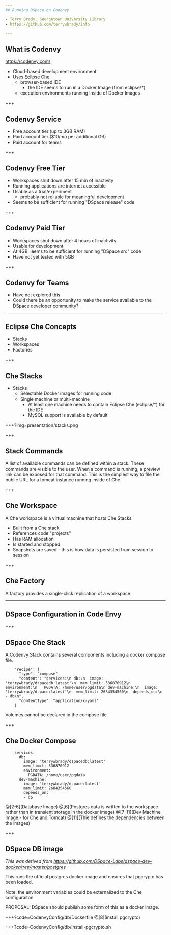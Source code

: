 ```yaml
---
## Running DSpace on Codenvy

- Terry Brady, Georgetown University Library
- https://github.com/terrywbrady/info

---
```

## What is Codenvy

https://codenvy.com/

- Cloud-based development environment
- Uses [Eclipse Che](https://www.eclipse.org/che/)
  - browser-based IDE
    - the IDE seems to run in a Docker Image (from eclipse/*)
  - execution environments running inside of Docker Images
  
+++

## Codenvy Service

- Free account tier (up to 3GB RAM)
- Paid account tier ($10/mo per additional GB)
- Paid account for teams

+++

## Codenvy Free Tier
  - Workspaces shut down after 15 min of inactivity
  - Running applications are internet accessible
  - Usable as a trial/experiment 
    - probably not reliable for meaningful development
  - Seems to be sufficient for running "DSpace release" code
  
+++

## Codenvy Paid Tier
  - Workspaces shut down after 4 hours of inactivity
  - Usable for development
  - At 4GB, ieems to be sufficient for running "DSpace src" code  
  - Have not yet tested with 5GB
  
+++

## Codenvy for Teams

- Have not explored this
- Could there be an opportunity to make the service available to the DSpace developer community?

--- 

## Eclipse Che Concepts

- Stacks
- Workspaces
- Factories

+++
## Che Stacks

- Stacks
  - Selectable Docker images for running code
  - Single machine or multi-machine
    - At least one machine needs to contain Eclipse Che (eclipse/*) for the IDE
    - MySQL support is available by default

+++?img=presentation/stacks.png

+++

## Stack Commands

A list of available commands can be defined within a stack.
These commands are visible to the user.
When a command is running, a preview link can be exposed for that command.
This is the simplest way to file the public URL for a tomcat instance running inside of Che.

+++

## Che Workspace
A Che workspace is a virtual machine that hosts Che Stacks

- Built from a Che stack
- References code "projects"
- Has RAM allocation
- Is started and stopped
- Snapshots are saved - this is how data is persisted from session to session

+++

## Che Factory

A factory provides a single-click replication of a workspace.

--- 

## DSpace Configuration in Code Envy

+++

## DSpace Che Stack
A Codenvy Stack contains several components including a docker compose file.

        "recipe": {
          "type": "compose",
          "content": "services:\n db:\n  image: 'terrywbrady/dspacedb:latest'\n  mem_limit: 536870912\n  environment:\n   PGDATA: /home/user/pgdata\n dev-machine:\n  image: 'terrywbrady/dspace:latest'\n  mem_limit: 2684354560\n  depends_on:\n   - db\n",
          "contentType": "application/x-yaml"
        }

Volumes cannot be declared in the compose file.

+++
## Che Docker Compose

        services:
          db:
            image: 'terrywbrady/dspacedb:latest'
            mem_limit: 536870912
            environment:
              PGDATA: /home/user/pgdata
          dev-machine:
            image: 'terrywbrady/dspace:latest'
            mem_limit: 2684354560
            depends_on:
            - db
@[2-6](Database Image)
@[6](Postgres data is written to the workspace rather than in transient storage in the docker image)
@[7-11](Dev Machine Image - for Che and Tomcat)
@[11](Thie defines the dependencies between the images)

+++

## DSpace DB image

_This was derived from https://github.com/DSpace-Labs/dspace-dev-docker/tree/master/postgres_

This runs the official postgres docker image and ensures that pgcrypto has been loaded.

Note: the environment variables could be externalized to the Che configuraiton

PROPOSAL: DSpace should publish some form of this as a docker image.

+++?code=CodenvyConfig/db/Dockerfile
@[8](install pgcrypto)

+++?code=CodenvyConfig/db/install-pgcrypto.sh
